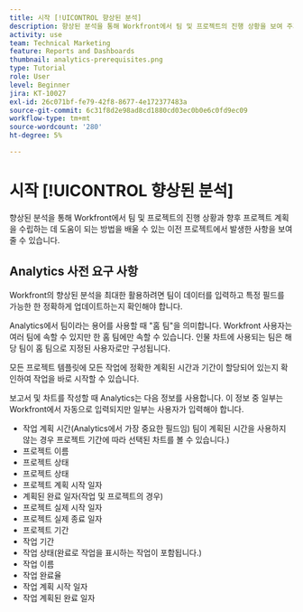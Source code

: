 ```yaml
---
title: 시작 [!UICONTROL 향상된 분석]
description: 향상된 분석을 통해 Workfront에서 팀 및 프로젝트의 진행 상황을 보여 주기 위해 Workfront에서 업데이트할 가장 중요한 필드에 대해 알아봅니다.
activity: use
team: Technical Marketing
feature: Reports and Dashboards
thumbnail: analytics-prerequisites.png
type: Tutorial
role: User
level: Beginner
jira: KT-10027
exl-id: 26c071bf-fe79-42f8-8677-4e172377483a
source-git-commit: 6c31f8d2e98ad8cd1880cd03ec0b0e6c0fd9ec09
workflow-type: tm+mt
source-wordcount: '280'
ht-degree: 5%

---
```


# 시작 [!UICONTROL 향상된 분석]

향상된 분석을 통해 Workfront에서 팀 및 프로젝트의 진행 상황과 향후 프로젝트 계획을 수립하는 데 도움이 되는 방법을 배울 수 있는 이전 프로젝트에서 발생한 사항을 보여줄 수 있습니다.

## Analytics 사전 요구 사항

Workfront의 향상된 분석을 최대한 활용하려면 팀이 데이터를 입력하고 특정 필드를 가능한 한 정확하게 업데이트하는지 확인해야 합니다.

Analytics에서 팀이라는 용어를 사용할 때 &quot;홈 팀&quot;을 의미합니다. Workfront 사용자는 여러 팀에 속할 수 있지만 한 홈 팀에만 속할 수 있습니다. 인물 차트에 사용되는 팀은 해당 팀이 홈 팀으로 지정된 사용자로만 구성됩니다.

모든 프로젝트 템플릿에 모든 작업에 정확한 계획된 시간과 기간이 할당되어 있는지 확인하여 작업을 바로 시작할 수 있습니다.

보고서 및 차트를 작성할 때 Analytics는 다음 정보를 사용합니다. 이 정보 중 일부는 Workfront에서 자동으로 입력되지만 일부는 사용자가 입력해야 합니다.

* 작업 계획 시간(Analytics에서 가장 중요한 필드임) 팀이 계획된 시간을 사용하지 않는 경우 프로젝트 기간에 따라 선택된 차트를 볼 수 있습니다.)
* 프로젝트 이름
* 프로젝트 상태
* 프로젝트 상태
* 프로젝트 계획 시작 일자
* 계획된 완료 일자(작업 및 프로젝트의 경우)
* 프로젝트 실제 시작 일자
* 프로젝트 실제 종료 일자
* 프로젝트 기간
* 작업 기간
* 작업 상태(완료로 작업을 표시하는 작업이 포함됩니다.)
* 작업 이름
* 작업 완료율
* 작업 계획 시작 일자
* 작업 계획된 완료 일자
